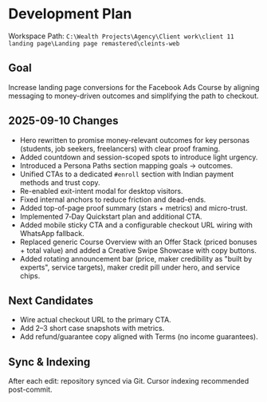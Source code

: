 # Development Plan

Workspace Path: `C:\Wealth Projects\Agency\Client work\client 11 landing page\Landing page remastered\cleints-web`

## Goal
Increase landing page conversions for the Facebook Ads Course by aligning messaging to money-driven outcomes and simplifying the path to checkout.

## 2025-09-10 Changes
- Hero rewritten to promise money-relevant outcomes for key personas (students, job seekers, freelancers) with clear proof framing.
- Added countdown and session-scoped spots to introduce light urgency.
- Introduced a Persona Paths section mapping goals → outcomes.
- Unified CTAs to a dedicated `#enroll` section with Indian payment methods and trust copy.
- Re-enabled exit-intent modal for desktop visitors.
- Fixed internal anchors to reduce friction and dead-ends.
- Added top-of-page proof summary (stars + metrics) and micro-trust.
- Implemented 7‑Day Quickstart plan and additional CTA.
- Added mobile sticky CTA and a configurable checkout URL wiring with WhatsApp fallback.
- Replaced generic Course Overview with an Offer Stack (priced bonuses + total value) and added a Creative Swipe Showcase with copy buttons.
- Added rotating announcement bar (price, maker credibility as "built by experts", service targets), maker credit pill under hero, and service chips.

## Next Candidates
- Wire actual checkout URL to the primary CTA.
- Add 2–3 short case snapshots with metrics.
- Add refund/guarantee copy aligned with Terms (no income guarantees).

## Sync & Indexing
After each edit: repository synced via Git. Cursor indexing recommended post-commit.


